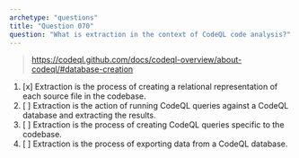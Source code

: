 ```yaml
---
archetype: "questions"
title: "Question 070"
question: "What is extraction in the context of CodeQL code analysis?"
---
```



> https://codeql.github.com/docs/codeql-overview/about-codeql/#database-creation
1. [x] Extraction is the process of creating a relational representation of each source file in the codebase.
1. [ ] Extraction is the action of running CodeQL queries against a CodeQL database and extracting the results.
1. [ ] Extraction is the process of creating CodeQL queries specific to the codebase.
1. [ ] Extraction is the process of exporting data from a CodeQL database.
